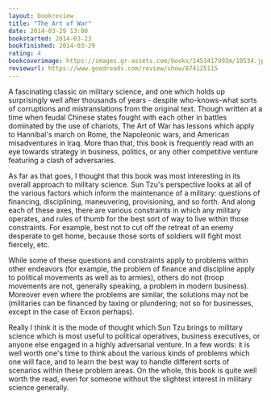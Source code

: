 ```yaml
---
layout: bookreview
title: "The Art of War"
date: 2014-03-29 13:00
bookstarted: 2014-03-23
bookfinished: 2014-03-29
rating: 4
bookcoverimage: https://images.gr-assets.com/books/1453417993m/10534.jpg
reviewurl: https://www.goodreads.com/review/show/874125115
---
```


A fascinating classic on military science, and one which holds up surprisingly well after thousands of years - despite who-knows-what sorts of corruptions and mistranslations from the original text. Though written at a time when feudal Chinese states fought with each other in battles dominated by the use of chariots, The Art of War has lessons which apply to Hannibal's march on Rome, the Napoleonic wars, and American misadventures in Iraq. More than that, this book is frequently read with an eye towards strategy in business, politics, or any other competitive venture featuring a clash of adversaries.



As far as that goes, I thought that this book was most interesting in its overall approach to military science. Sun Tzu's perspective looks at all of the various factors which inform the maintenance of a military: questions of financing, disciplining, maneuvering, provisioning, and so forth. And along each of these axes, there are various constraints in which any military operates, and rules of thumb for the best sort of way to live within those constraints. For example, best not to cut off the retreat of an enemy desperate to get home, because those sorts of soldiers will fight most fiercely, etc.



While some of these questions and constraints apply to problems within other endeavors (for example, the problem of finance and discipline apply to political movements as well as to armies), others do not (troop movements are not, generally speaking, a problem in modern business). Moreover even where the problems are similar, the solutions may not be (militaries can be financed by taxing or plundering; not so for businesses, except in the case of Exxon perhaps).



Really I think it is the mode of thought which Sun Tzu brings to military science which is most useful to political operatives, business executives, or anyone else engaged in a highly adversarial venture. In a few words: it is well worth one's time to think about the various kinds of problems which one will face, and to learn the best way to handle different sorts of scenarios within these problem areas. On the whole, this book is quite well worth the read, even for someone without the slightest interest in military science generally.